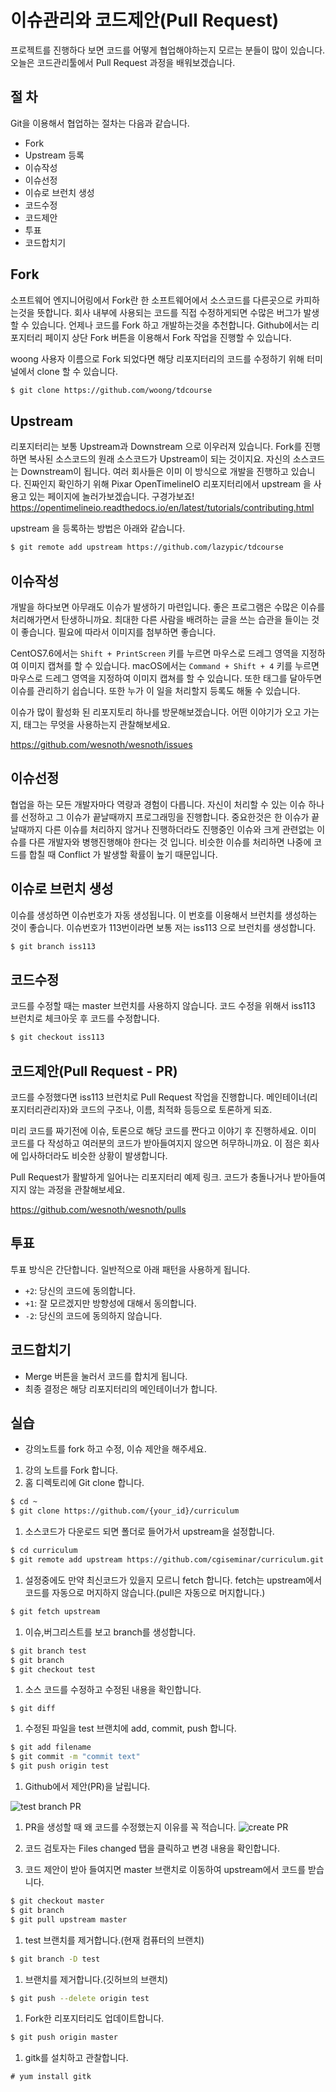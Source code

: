 # 이슈관리와 코드제안(Pull Request)

프로젝트를 진행하다 보면 코드를 어떻게 협업해야하는지 모르는 분들이 많이 있습니다.
오늘은 코드관리툴에서 Pull Request 과정을 배워보겠습니다.

## 절 차
Git을 이용해서 협업하는 절차는 다음과 같습니다.
- Fork
- Upstream 등록
- 이슈작성
- 이슈선정
- 이슈로 브런치 생성
- 코드수정
- 코드제안
- 투표
- 코드합치기

## Fork
소프트웨어 엔지니어링에서 Fork란 한 소프트웨어에서 소스코드를 다른곳으로 카피하는것을 뜻합니다.
회사 내부에 사용되는 코드를 직접 수정하게되면 수많은 버그가 발생할 수 있습니다. 언제나 코드를 Fork 하고 개발하는것을 추천합니다.
Github에서는 리포지터리 페이지 상단 Fork 버튼을 이용해서 Fork 작업을 진행할 수 있습니다.

woong 사용자 이름으로 Fork 되었다면 해당 리포지터리의 코드를 수정하기 위해 터미널에서 clone 할 수 있습니다.
```bash
$ git clone https://github.com/woong/tdcourse
```

## Upstream
리포지터리는 보통 Upstream과 Downstream 으로 이우러져 있습니다.
Fork를 진행하면 복사된 소스코드의 원래 소스코드가 Upstream이 되는 것이지요. 자신의 소스코드는 Downstream이 됩니다.
여러 회사들은 이미 이 방식으로 개발을 진행하고 있습니다. 진짜인지 확인하기 위해 Pixar OpenTimelineIO 리포지터리에서 upstream 을 사용고 있는 페이지에 놀러가보겠습니다. 구경가보죠! https://opentimelineio.readthedocs.io/en/latest/tutorials/contributing.html

upstream 을 등록하는 방법은 아래와 같습니다.
```bash
$ git remote add upstream https://github.com/lazypic/tdcourse
```

## 이슈작성
개발을 하다보면 아무래도 이슈가 발생하기 마련입니다. 좋은 프로그램은 수많은 이슈를 처리해가면서 탄생하니까요.
최대한 다른 사람을 배려하는 글을 쓰는 습관을 들이는 것이 좋습니다. 필요에 따라서 이미지를 첨부하면 좋습니다.

CentOS7.6에서는 `Shift + PrintScreen` 키를 누르면 마우스로 드레그 영역을 지정하여 이미지 캡쳐를 할 수 있습니다.
macOS에서는 `Command + Shift + 4` 키를 누르면 마우스로 드레그 영역을 지정하여 이미지 캡쳐를 할 수 있습니다.
또한 태그를 달아두면 이슈를 관리하기 쉽습니다. 또한 누가 이 일을 처리할지 등록도 해둘 수 있습니다.

이슈가 많이 활성화 된 리포지토리 하나를 방문해보겠습니다. 어떤 이야기가 오고 가는지, 태그는 무엇을 사용하는지 관찰해보세요.

https://github.com/wesnoth/wesnoth/issues

## 이슈선정
협업을 하는 모든 개발자마다 역량과 경험이 다릅니다. 자신이 처리할 수 있는 이슈 하나를 선정하고 그 이슈가 끝날때까지 프로그래밍을 진행합니다.
중요한것은 한 이슈가 끝날때까지 다른 이슈를 처리하지 않거나 진행하더라도 진행중인 이슈와 크게 관련없는 이슈를 다른 개발자와 병행진행해야 한다는 것 입니다.
비슷한 이슈를 처리하면 나중에 코드를 합칠 때 Conflict 가 발생할 확률이 높기 때문입니다.

## 이슈로 브런치 생성
이슈를 생성하면 이슈번호가 자동 생성됩니다. 이 번호를 이용해서 브런치를 생성하는 것이 좋습니다.
이슈번호가 113번이라면 보통 저는 iss113 으로 브런치를 생성합니다.

```bash
$ git branch iss113
```
## 코드수정
코드를 수정할 때는 master 브런치를 사용하지 않습니다.
코드 수정을 위해서 iss113 브런치로 체크아웃 후 코드를 수정합니다.

```bash
$ git checkout iss113
```

## 코드제안(Pull Request - PR)
코드를 수정했다면 iss113 브런치로 Pull Request 작업을 진행합니다.
메인테이너(리포지터리관리자)와 코드의 구조나, 이름, 최적화 등등으로 토론하게 되죠.

미리 코드를 짜기전에 이슈, 토론으로 해당 코드를 짠다고 이야기 후 진행하세요. 이미 코드를 다 작성하고 여러분의 코드가 받아들여지지 않으면 허무하니까요. 이 점은 회사에 입사하더라도 비슷한 상황이 발생합니다.

Pull Request가 활발하게 일어나는 리포지터리 예제 링크.
코드가 충돌나거나 받아들여지지 않는 과정을 관찰해보세요.

https://github.com/wesnoth/wesnoth/pulls

## 투표
투표 방식은 간단합니다. 일반적으로 아래 패턴을 사용하게 됩니다.
- `+2`: 당신의 코드에 동의합니다.
- `+1`: 잘 모르겠지만 방향성에 대해서 동의합니다.
- `-2`: 당신의 코드에 동의하지 않습니다.

## 코드합치기
- Merge 버튼을 눌러서 코드를 합치게 됩니다.
- 최종 결정은 해당 리포지터리의 메인테이너가 합니다.

## 실습
- 강의노트를 fork 하고 수정, 이슈 제안을 해주세요.

1. 강의 노트를 Fork 합니다.
1. 홈 디렉토리에 Git clone 합니다.
```bash
$ cd ~
$ git clone https://github.com/{your_id}/curriculum
```

1. 소스코드가 다운로드 되면 폴더로 들어가서 upstream을 설정합니다.
```bash
$ cd curriculum
$ git remote add upstream https://github.com/cgiseminar/curriculum.git
```

1. 설정중에도 만약 최신코드가 있을지 모르니 fetch 합니다. fetch는 upstream에서 코드를 자동으로 머지하지 않습니다.(pull은 자동으로 머지합니다.)
```bash
$ git fetch upstream
```

1. 이슈,버그리스트를 보고 branch를 생성합니다.
```bash
$ git branch test
$ git branch
$ git checkout test
```

1. 소스 코드를 수정하고 수정된 내용을 확인합니다.
```
$ git diff
```

1. 수정된 파일을 test 브랜치에 add, commit, push 합니다.
```bash
$ git add filename
$ git commit -m "commit text"
$ git push origin test
```

1. Github에서 제안(PR)을 날립니다.

![test branch PR](../figures/git_test_branch.png)

1. PR을 생성할 때 왜 코드를 수정했는지 이유를 꼭 적습니다.
![create PR](../figures/git_create_pull_request.png)

1. 코드 검토자는 Files changed 탭을 클릭하고 변경 내용을 확인합니다.

1. 코드 제안이 받아 들여지면 master 브랜치로 이동하여 upstream에서 코드를 받습니다.
```bash
$ git checkout master
$ git branch
$ git pull upstream master
```

1. test 브랜치를 제거합니다.(현재 컴퓨터의 브랜치)
```bash
$ git branch -D test
```

1. 브랜치를 제거합니다.(깃허브의 브랜치)
```bash
$ git push --delete origin test
```

1. Fork한 리포지터리도 업데이트합니다.
```bash
$ git push origin master
```

1. gitk를 설치하고 관찰합니다.
```
# yum install gitk
```
